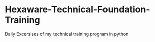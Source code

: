 # Hexaware-Technical-Foundation-Training
Daily Excersises of my technical training program in python